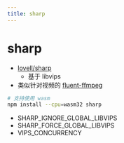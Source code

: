 ```yaml
---
title: sharp
---
```


# sharp

- [lovell/sharp](https://github.com/lovell/sharp)
  - 基于 libvips
- 类似针对视频的 [fluent-ffmpeg](./fluent-ffmpeg.md)

```bash
# 支持使用 wasm
npm install --cpu=wasm32 sharp
```

- SHARP_IGNORE_GLOBAL_LIBVIPS
- SHARP_FORCE_GLOBAL_LIBVIPS
- VIPS_CONCURRENCY
